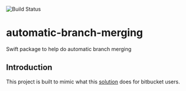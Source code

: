 
![Build Status](https://travis-ci.com/shkhaliq/automatic-branch-merging.svg?branch=master)

# automatic-branch-merging
Swift package to help do automatic branch merging


## Introduction

This project is built to mimic what this [solution](https://confluence.atlassian.com/bitbucketserver/automatic-branch-merging-776639993.html) does for bitbucket users.
